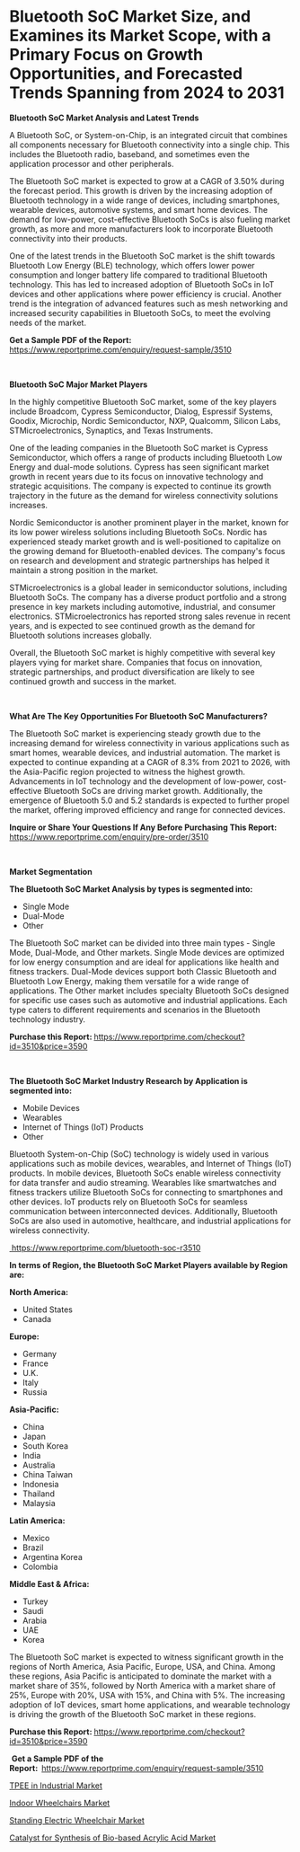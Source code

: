 <p><h1>Bluetooth SoC Market Size, and Examines its Market Scope, with a Primary Focus on Growth Opportunities, and Forecasted Trends Spanning from 2024 to 2031</h1></p><p><strong>Bluetooth SoC Market Analysis and Latest Trends</strong></p>
<p><p>A Bluetooth SoC, or System-on-Chip, is an integrated circuit that combines all components necessary for Bluetooth connectivity into a single chip. This includes the Bluetooth radio, baseband, and sometimes even the application processor and other peripherals.</p><p>The Bluetooth SoC market is expected to grow at a CAGR of 3.50% during the forecast period. This growth is driven by the increasing adoption of Bluetooth technology in a wide range of devices, including smartphones, wearable devices, automotive systems, and smart home devices. The demand for low-power, cost-effective Bluetooth SoCs is also fueling market growth, as more and more manufacturers look to incorporate Bluetooth connectivity into their products.</p><p>One of the latest trends in the Bluetooth SoC market is the shift towards Bluetooth Low Energy (BLE) technology, which offers lower power consumption and longer battery life compared to traditional Bluetooth technology. This has led to increased adoption of Bluetooth SoCs in IoT devices and other applications where power efficiency is crucial. Another trend is the integration of advanced features such as mesh networking and increased security capabilities in Bluetooth SoCs, to meet the evolving needs of the market.</p></p>
<p><strong>Get a Sample PDF of the Report:&nbsp;</strong> <a href="https://www.reportprime.com/enquiry/request-sample/3510">https://www.reportprime.com/enquiry/request-sample/3510</a></p>
<p>&nbsp;</p>
<p><strong>Bluetooth SoC Major Market Players</strong></p>
<p><p>In the highly competitive Bluetooth SoC market, some of the key players include Broadcom, Cypress Semiconductor, Dialog, Espressif Systems, Goodix, Microchip, Nordic Semiconductor, NXP, Qualcomm, Silicon Labs, STMicroelectronics, Synaptics, and Texas Instruments.</p><p>One of the leading companies in the Bluetooth SoC market is Cypress Semiconductor, which offers a range of products including Bluetooth Low Energy and dual-mode solutions. Cypress has seen significant market growth in recent years due to its focus on innovative technology and strategic acquisitions. The company is expected to continue its growth trajectory in the future as the demand for wireless connectivity solutions increases.</p><p>Nordic Semiconductor is another prominent player in the market, known for its low power wireless solutions including Bluetooth SoCs. Nordic has experienced steady market growth and is well-positioned to capitalize on the growing demand for Bluetooth-enabled devices. The company's focus on research and development and strategic partnerships has helped it maintain a strong position in the market.</p><p>STMicroelectronics is a global leader in semiconductor solutions, including Bluetooth SoCs. The company has a diverse product portfolio and a strong presence in key markets including automotive, industrial, and consumer electronics. STMicroelectronics has reported strong sales revenue in recent years, and is expected to see continued growth as the demand for Bluetooth solutions increases globally.</p><p>Overall, the Bluetooth SoC market is highly competitive with several key players vying for market share. Companies that focus on innovation, strategic partnerships, and product diversification are likely to see continued growth and success in the market.</p></p>
<p>&nbsp;</p>
<p><strong>What Are The Key Opportunities For Bluetooth SoC Manufacturers?</strong></p>
<p><p>The Bluetooth SoC market is experiencing steady growth due to the increasing demand for wireless connectivity in various applications such as smart homes, wearable devices, and industrial automation. The market is expected to continue expanding at a CAGR of 8.3% from 2021 to 2026, with the Asia-Pacific region projected to witness the highest growth. Advancements in IoT technology and the development of low-power, cost-effective Bluetooth SoCs are driving market growth. Additionally, the emergence of Bluetooth 5.0 and 5.2 standards is expected to further propel the market, offering improved efficiency and range for connected devices.</p></p>
<p><strong>Inquire or Share Your Questions If Any Before Purchasing This Report:</strong> <a href="https://www.reportprime.com/enquiry/pre-order/3510">https://www.reportprime.com/enquiry/pre-order/3510</a></p>
<p>&nbsp;</p>
<p><strong>Market Segmentation</strong></p>
<p><strong>The Bluetooth SoC Market Analysis by types is segmented into:</strong></p>
<p><ul><li>Single Mode</li><li>Dual-Mode</li><li>Other</li></ul></p>
<p><p>The Bluetooth SoC market can be divided into three main types - Single Mode, Dual-Mode, and Other markets. Single Mode devices are optimized for low energy consumption and are ideal for applications like health and fitness trackers. Dual-Mode devices support both Classic Bluetooth and Bluetooth Low Energy, making them versatile for a wide range of applications. The Other market includes specialty Bluetooth SoCs designed for specific use cases such as automotive and industrial applications. Each type caters to different requirements and scenarios in the Bluetooth technology industry.</p></p>
<p><strong>Purchase this Report:&nbsp;</strong><a href="https://www.reportprime.com/checkout?id=3510&price=3590">https://www.reportprime.com/checkout?id=3510&price=3590</a></p>
<p>&nbsp;</p>
<p><strong>The Bluetooth SoC Market Industry Research by Application is segmented into:</strong></p>
<p><ul><li>Mobile Devices</li><li>Wearables</li><li>Internet of Things (IoT) Products</li><li>Other</li></ul></p>
<p><p>Bluetooth System-on-Chip (SoC) technology is widely used in various applications such as mobile devices, wearables, and Internet of Things (IoT) products. In mobile devices, Bluetooth SoCs enable wireless connectivity for data transfer and audio streaming. Wearables like smartwatches and fitness trackers utilize Bluetooth SoCs for connecting to smartphones and other devices. IoT products rely on Bluetooth SoCs for seamless communication between interconnected devices. Additionally, Bluetooth SoCs are also used in automotive, healthcare, and industrial applications for wireless connectivity.</p></p>
<p><a href="https://www.reportprime.com/bluetooth-soc-r3510">&nbsp;https://www.reportprime.com/bluetooth-soc-r3510</a></p>
<p><strong>In terms of Region, the Bluetooth SoC Market Players available by Region are:</strong></p>
<p>
    <p> <strong> North America: </strong>
        <ul>
            <li>United States</li>
            <li>Canada</li>
        </ul>
        </p> 
    <p> <strong> Europe: </strong>
        <ul>
            <li>Germany</li>
            <li>France</li>
            <li>U.K.</li>
            <li>Italy</li>
            <li>Russia</li>
        </ul>
        </p> 
    <p> <strong> Asia-Pacific: </strong>
        <ul>
            <li>China</li>
            <li>Japan</li>
            <li>South Korea</li>
            <li>India</li>
            <li>Australia</li>
            <li>China Taiwan</li>
            <li>Indonesia</li>
            <li>Thailand</li>
            <li>Malaysia</li>
        </ul>
        </p> 
    <p> <strong> Latin America: </strong>
        <ul>
            <li>Mexico</li>
            <li>Brazil</li>
            <li>Argentina Korea</li>
            <li>Colombia</li>
        </ul>
        </p> 
    <p> <strong> Middle East & Africa: </strong>
        <ul>
            <li>Turkey</li>
            <li>Saudi</li>
            <li>Arabia</li>
            <li>UAE</li>
            <li>Korea</li>
        </ul>
    </p>
    </p>
<p><p>The Bluetooth SoC market is expected to witness significant growth in the regions of North America, Asia Pacific, Europe, USA, and China. Among these regions, Asia Pacific is anticipated to dominate the market with a market share of 35%, followed by North America with a market share of 25%, Europe with 20%, USA with 15%, and China with 5%. The increasing adoption of IoT devices, smart home applications, and wearable technology is driving the growth of the Bluetooth SoC market in these regions.</p></p>
<p><strong>Purchase this Report: </strong><a href="https://www.reportprime.com/checkout?id=3510&price=3590">https://www.reportprime.com/checkout?id=3510&price=3590</a></p>
<p>&nbsp;<strong>Get a Sample PDF of the Report:&nbsp;&nbsp;</strong><a href="https://www.reportprime.com/enquiry/request-sample/3510">https://www.reportprime.com/enquiry/request-sample/3510</a></p>
<p><strong></strong></p>
<p><p><a href="https://www.linkedin.com/pulse/tpee-industrial-market-trends-analysis-opportunities-challenges-dbatf">TPEE in Industrial Market</a></p><p><a href="https://issuu.com/reportprime-2/docs/indoor-wheelchairs-market-size-2030.pptx">Indoor Wheelchairs Market</a></p><p><a href="https://issuu.com/reportprime-2/docs/standing-electric-wheelchair-market-size-2030.pptx">Standing Electric Wheelchair Market</a></p><p><a href="https://www.linkedin.com/pulse/deep-dive-catalyst-synthesis-bio-based-acrylic-acid-market-y2xkf">Catalyst for Synthesis of Bio-based Acrylic Acid Market</a></p></p>